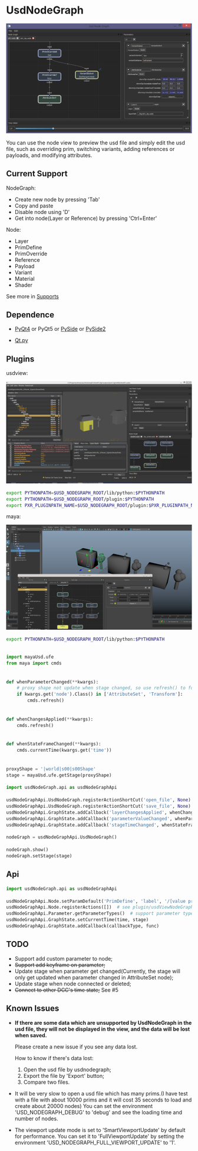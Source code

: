 # UsdNodeGraph

![screenshot01](screenshot/screenshot01.png)

You can use the node view to preview the usd file and simply edit the usd file, such as overriding prim, switching variants, adding references or payloads, and modifying attributes.


## Current Support

NodeGraph:
+ Create new node by pressing 'Tab'
+ Copy and paste
+ Disable node using 'D'
+ Get into node(Layer or Reference) by pressing 'Ctrl+Enter'

Node:
+ Layer
+ PrimDefine
+ PrimOverride
+ Reference
+ Payload
+ Variant
+ Material
+ Shader

See more in [Supports](Supports.md)

## Dependence

+ [PyQt4](https://www.lfd.uci.edu/~gohlke/pythonlibs/#pyqt4)
or PyQt5
or [PySide](https://www.lfd.uci.edu/~gohlke/pythonlibs/#pyside)
or [PySide2](http://download.qt.io/snapshots/ci/pyside/)

+ [Qt.py](https://github.com/mottosso/Qt)


## Plugins

usdview:

![screenshot01](screenshot/screenshot02.png)

```bash
export PYTHONPATH=$USD_NODEGRAPH_ROOT/lib/python:$PYTHONPATH
export PYTHONPATH=$USD_NODEGRAPH_ROOT/plugin:$PYTHONPATH
export PXR_PLUGINPATH_NAME=$USD_NODEGRAPH_ROOT/plugin:$PXR_PLUGINPATH_NAME
```

maya:

![maya01](screenshot/maya01.png)

```bash
export PYTHONPATH=$USD_NODEGRAPH_ROOT/lib/python:$PYTHONPATH
```

```python

import mayaUsd.ufe
from maya import cmds


def whenParameterChanged(**kwargs):
    # proxy shape not update when stage changed, so use refresh() to force updating the view
    if kwargs.get('node').Class() in ['AttributeSet', 'Transform']:
        cmds.refresh()


def whenChangesApplied(**kwargs):
    cmds.refresh()


def whenStateFrameChanged(**kwargs):
    cmds.currentTime(kwargs.get('time'))


proxyShape = '|world|s00|s00Shape'
stage = mayaUsd.ufe.getStage(proxyShape)

import usdNodeGraph.api as usdNodeGraphApi

usdNodeGraphApi.UsdNodeGraph.registerActionShortCut('open_file', None)
usdNodeGraphApi.UsdNodeGraph.registerActionShortCut('save_file', None)
usdNodeGraphApi.GraphState.addCallback('layerChangesApplied', whenChangesApplied)
usdNodeGraphApi.GraphState.addCallback('parameterValueChanged', whenParameterChanged)
usdNodeGraphApi.GraphState.addCallback('stageTimeChanged', whenStateFrameChanged)

nodeGraph = usdNodeGraphApi.UsdNodeGraph()

nodeGraph.show()
nodeGraph.setStage(stage)
```


## Api
```python
import usdNodeGraph.api as usdNodeGraphApi

usdNodeGraphApi.Node.setParamDefault('PrimDefine', 'label', '/[value primName]')
usdNodeGraphApi.Node.registerActions([])  # see plugin/usdViewNodeGraph.py example
usdNodeGraphApi.Parameter.getParameterTypes()  # support parameter types
usdNodeGraphApi.GraphState.setCurrentTime(time, stage)
usdNodeGraphApi.GraphState.addCallback(callbackType, func)

```


## TODO
+ Support add custom parameter to node;
+ ~~Support add keyframe on parameter;~~
+ Update stage when parameter get changed(Currently, the stage will only get updated when parameter changed in AttributeSet node);
+ Update stage when node connected or deleted;
+ ~~Connect to other DCC's time state;~~ See #5


## Known Issues

+ **If there are some data which are unsupported by UsdNodeGraph in the usd file, they will not be displayed in the view, and the data will be lost when saved.**

    Please create a new issue if you see any data lost.

    How to know if there's data lost: 

    1. Open the usd file by usdnodegraph;
    2. Export the file by 'Export' button;
    3. Compare two files.

+ It will be very slow to open a usd file which has many prims.(I have test with a file with about 10000 prims and it will cost 35 seconds to load and create about 20000 nodes) You can set the environment 'USD_NODEGRAPH_DEBUG' to 'debug' and see the loading time and number of nodes.
+ The viewport update mode is set to 'SmartViewportUpdate' by default for performance. You can set it to 'FullViewportUpdate' by setting the environment 'USD_NODEGRAPH_FULL_VIEWPORT_UPDATE' to '1'.
